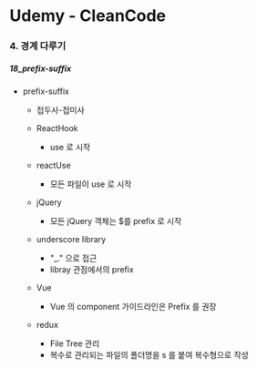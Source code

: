 # Udemy - CleanCode

### 4. 경계 다루기

##### 18_prefix-suffix



* prefix-suffix
  * 접두사-접미사
  * ReactHook
    * use 로 시작
  
  * reactUse
    * 모든 파일이 use 로 시작
  
  * jQuery
    * 모든 jQuery 객체는 $를 prefix 로 시작
  
  * underscore library
    * "_." 으로 접근
    * libray 관점에서의 prefix
  
  * Vue
    * Vue 의 component 가이드라인은 Prefix 를 권장
  
  * redux
    * File Tree 관리
    * 복수로 관리되는 파일의 폴더명을 s 를 붙여 복수형으로 작성
  




